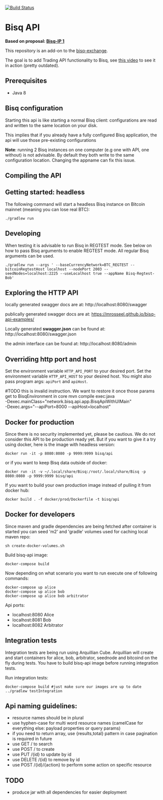 [![Build Status](https://travis-ci.org/mrosseel/bisq-api.svg?branch=master)](https://travis-ci.org/mrosseel/bisq-api)

# Bisq API

**Based on proposal: [Bisq-IP 1](https://github.com/mrosseel/bisq-proposals/blob/api-proposal/http-api.adoc)**

This repository is an add-on to the [bisq-exchange](https://github.com/bisq-network/exchange).

The goal is to add Trading API functionality to Bisq, see [this video](https://www.youtube.com/watch?v=SkPT8bLOYtE&feature=youtu.be) to
see it in action (pretty outdated).


## Prerequisites

* Java 8


## Bisq configuration

Starting this api is like starting a normal Bisq client: configurations are
read and written to the same location on your disk.

This implies that if you already have a fully configured Bisq application,
the api will use those pre-existing configurations

**Note**: running 2 Bisq instances on one computer (e.g one with API, one without)
is not advisable. By default they both write to the same configuration location.
Changing the appname can fix this issue.


## Compiling the API


## Getting started: headless

The following command will start a headless Bisq instance on
Bitcoin mainnet (meaning you can lose real BTC):

    ./gradlew run


## Developing

When testing it is advisable to run Bisq in REGTEST mode.
See below on how to pass Bisq arguments to enable REGTEST mode.
All regular Bisq arguments can be used.

    ./gradlew run --args ' --baseCurrencyNetwork=BTC_REGTEST --bitcoinRegtestHost localhost --nodePort 2003 --seedNodes=localhost:2225 --useLocalhost true --appName Bisq-Regtest-Bob'


## Exploring the HTTP API

locally generated swagger docs are at:
    http://localhost:8080/swagger

publically generated swagger docs are at:
    https://mrosseel.github.io/bisq-api-examples/

Locally generated **swagger.json** can be found at:
    http://localhost:8080/swagger.json

the admin interface can be found at:
    http://localhost:8080/admin


## Overriding http port and host

Set the environment variable `HTTP_API_PORT` to your desired port.
Set the environment variable `HTTP_API_HOST` to your desired host.
You might also pass program args: `apiPort` and `apiHost`.

#TODO this is invalid instruction. We want to restore it once those params get to BisqEnvironment in core
    mvn compile exec:java \
        -Dexec.mainClass="network.bisq.api.app.BisqApiWithUIMain" \
        -Dexec.args="--apiPort=8000 --apiHost=localhost"


## Docker for production

Since there is no security implemented yet, please be cautious. We do not consider this API to be production ready yet.
But if you want to give it a try using docker, here is the image with headless version:

    docker run -it -p 8080:8080 -p 9999:9999 bisq/api

or if you want to keep Bisq data outside of docker:

    docker run -it -v ~/.local/share/Bisq:/root/.local/share/Bisq -p 8080:8080 -p 9999:9999 bisq/api

If you want to build your own production image instead of pulling it from docker hub:

    docker build . -f docker/prod/Dockerfile -t bisq/api


## Docker for developers

Since maven and gradle dependencies are being fetched after container is started you can seed 'm2' and 'gradle' volumes used for caching local maven repo:

    sh create-docker-volumes.sh

Build bisq-api image:

    docker-compose build

Now depending on what scenario you want to run execute one of following commands:

    docker-compose up alice
    docker-compose up alice bob
    docker-compose up alice bob arbitrator

Api ports:

* localhost:8080 Alice
* localhost:8081 Bob
* localhost:8082 Arbitrator

## Integration tests

Integration tests are being run using Arquillian Cube.
Arquillian will create and start containers for alice, bob, arbitrator, seednode and bitcoind on the fly during tests.
You have to build bisq-api image before running integration tests.

Run integration tests:

    docker-compose build #just make sure our images are up to date
    ../gradlew testIntegration


## Api naming guidelines:

* resource names should be in plural
* use hyphen-case for multi word resource names (camelCase for everything else: payload properties or query params)
* if you need to return array, use {results,total} pattern in case pagination is required in future
* use GET / to search
* use POST / to create
* use PUT /{id} to update by id
* use DELETE /{id} to remove by id
* use POST /{id}/{action} to perform some action on specific resource


## TODO

* produce jar with all dependencies for easier deployment
